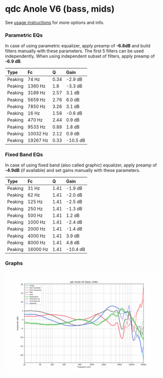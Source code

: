 # qdc Anole V6 (bass, mids)
See [usage instructions](https://github.com/jaakkopasanen/AutoEq#usage) for more options and info.

### Parametric EQs
In case of using parametric equalizer, apply preamp of **-6.8dB** and build filters manually
with these parameters. The first 5 filters can be used independently.
When using independent subset of filters, apply preamp of **-6.9 dB**.

| Type    | Fc       |    Q | Gain     |
|:--------|:---------|:-----|:---------|
| Peaking | 74 Hz    | 0.34 | -2.9 dB  |
| Peaking | 1360 Hz  | 1.8  | -3.3 dB  |
| Peaking | 3189 Hz  | 2.57 | 3.1 dB   |
| Peaking | 5659 Hz  | 2.76 | 6.0 dB   |
| Peaking | 7850 Hz  | 3.26 | 3.1 dB   |
| Peaking | 16 Hz    | 1.58 | -0.6 dB  |
| Peaking | 470 Hz   | 2.44 | 0.9 dB   |
| Peaking | 9533 Hz  | 0.88 | 1.8 dB   |
| Peaking | 10032 Hz | 2.12 | 0.9 dB   |
| Peaking | 19267 Hz | 0.33 | -10.5 dB |

### Fixed Band EQs
In case of using fixed band (also called graphic) equalizer, apply preamp of **-4.9dB**
(if available) and set gains manually with these parameters.

| Type    | Fc       |    Q | Gain     |
|:--------|:---------|:-----|:---------|
| Peaking | 31 Hz    | 1.41 | -1.9 dB  |
| Peaking | 62 Hz    | 1.41 | -2.0 dB  |
| Peaking | 125 Hz   | 1.41 | -2.5 dB  |
| Peaking | 250 Hz   | 1.41 | -1.3 dB  |
| Peaking | 500 Hz   | 1.41 | 1.2 dB   |
| Peaking | 1000 Hz  | 1.41 | -2.4 dB  |
| Peaking | 2000 Hz  | 1.41 | -1.4 dB  |
| Peaking | 4000 Hz  | 1.41 | 3.9 dB   |
| Peaking | 8000 Hz  | 1.41 | 4.8 dB   |
| Peaking | 16000 Hz | 1.41 | -10.4 dB |

### Graphs
![](./qdc%20Anole%20V6%20(bass,%20mids).png)